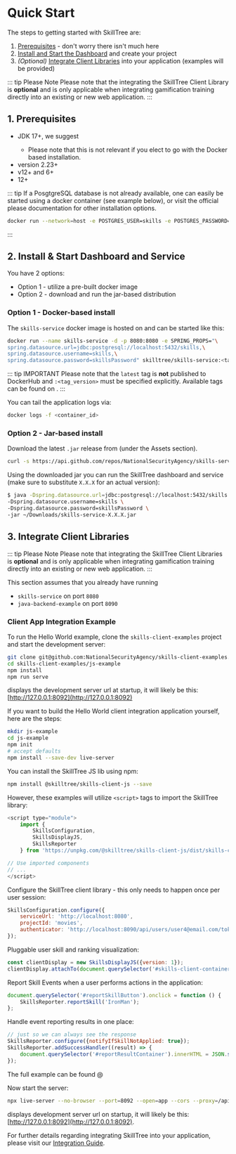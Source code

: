 # Quick Start

The steps to getting started with SkillTree are:
1. [Prerequisites](/dashboard/install-guide/quickStart.html#_1-prerequisites) - don't worry there isn't much here
1. [Install and Start the Dashboard](/dashboard/install-guide/quickStart.html#_2-install-start-dashboard-and-service) and create your project
1. *(Optional)* [Integrate Client Libraries](/dashboard/install-guide/quickStart.html#_3-integrate-client-libraries) into your application (examples will be provided)

::: tip Please Note
Please note that the integrating the SkillTree Client Library is **optional** and is only applicable when integrating gamification training directly into an existing or new web application.
:::

## 1. Prerequisites
- JDK 17+, we suggest <external-url label="Open JDK" url="https://openjdk.java.net/" />
  - Please note that this is not relevant if you elect to go with the Docker based installation.
- <external-url label="Git" url="https://git-scm.com/" /> version 2.23+
- <external-url label="Node.js" url="https://nodejs.org/en/" /> v12+ and <external-url label="npm" url="https://www.npmjs.com/" /> 6+
- <external-url label="PostgreSQL" url="https://www.postgresql.org/" /> 12+

::: tip 
If a PosgtgreSQL database is not already available, one can easily be started using a docker container (see example below), or visit the official please documentation <external-url label="https://www.postgresql.org" url="https://www.postgresql.org" /> for other installation options.

```bash
docker run --network=host -e POSTGRES_USER=skills -e POSTGRES_PASSWORD=skillsPassword -d postgres
```
:::

## 2. Install & Start Dashboard and Service
You have 2 options:
- Option 1 - utilize a pre-built docker image 
- Option 2 - download and run the jar-based distribution 

### Option 1 - Docker-based install

The ``skills-service`` docker image is hosted on <external-url label="DockerHub" url="https://hub.docker.com/r/skilltree/skills-service" /> and can be started like this: 

```bash
docker run --name skills-service -d -p 8080:8080 -e SPRING_PROPS="\
spring.datasource.url=jdbc:postgresql://localhost:5432/skills,\
spring.datasource.username=skills,\
spring.datasource.password=skillsPassword" skilltree/skills-service:<tag_version>
```

::: tip IMPORTANT
Please note that the ``latest`` tag is **not** published to DockerHub and ``:<tag_version>`` must be specified explicitly.
Available tags can be found on <external-url label="DockerHub tags page" url="https://hub.docker.com/r/skilltree/skills-service/tags" />.
:::

You can tail the application logs via:
```bash
docker logs -f <container_id>
```

<Content path="/dashboard/install-guide/common/service-install-output-and-backend.md" />

### Option 2 - Jar-based install

Download the latest ``.jar`` release from <external-url label="GitHub skills-service/releases/" url="https://github.com/NationalSecurityAgency/skills-service/releases/" /> (under the Assets section).

```bash
curl -s https://api.github.com/repos/NationalSecurityAgency/skills-service/releases/latest | grep browser_download_url | cut -d '"' -f 4 | wget -qi -
```

Using the downloaded jar you can run the SkillTree dashboard and service (make sure to substitute ``X.X.X`` for an actual version):

```bash
$ java -Dspring.datasource.url=jdbc:postgresql://localhost:5432/skills \
-Dspring.datasource.username=skills \
-Dspring.datasource.password=skillsPassword \
-jar ~/Downloads/skills-service-X.X.X.jar
```

<Content path="/dashboard/install-guide/common/service-install-output-and-backend.md" />

## 3. Integrate Client Libraries

::: tip Please Note
Please note that integrating the SkillTree Client Libraries is **optional** and is only applicable when integrating gamification training directly into an existing or new web application.
:::

This section assumes that you already have running 
- ``skills-service`` on port ``8080`` 
- ``java-backend-example`` on port ``8090``

### Client App Integration Example

To run the Hello World example, clone the ``skills-client-examples`` project and start the <external-url label="live-server" url="https://www.npmjs.com/package/live-server" /> development server:

```bash
git clone git@github.com:NationalSecurityAgency/skills-client-examples.git
cd skills-client-examples/js-example
npm install
npm run serve
```
<external-url label="live-server" url="https://www.npmjs.com/package/live-server" /> displays the development server url at startup, it will likely be this: 
[http://127.0.0.1:8092](http://127.0.0.1:8092) 


If you want to build the Hello World client integration application yourself, here are the steps:

```bash
mkdir js-example
cd js-example
npm init
# accept defaults
npm install --save-dev live-server
```

You can install the SkillTree JS lib using npm:
```bash
npm install @skilltree/skills-client-js --save
```
However, these examples will utilize ``<script>`` tags to import the SkillTree library: 

```js
<script type="module">
    import {
        SkillsConfiguration,
        SkillsDisplayJS,
        SkillsReporter
    } from 'https://unpkg.com/@skilltree/skills-client-js/dist/skills-client-js.esm.min.js'

// Use imported components
// ...
</script>
```

Configure the SkillTree client library - this only needs to happen once per user session:
```js
SkillsConfiguration.configure({
    serviceUrl: 'http://localhost:8080',
    projectId: 'movies',
    authenticator: 'http://localhost:8090/api/users/user4@email.com/token',
});
```

<Content path="/dashboard/install-guide/common/prod-env-tip.md" />

Pluggable user skill and ranking visualization:
```js
const clientDisplay = new SkillsDisplayJS({version: 1});
clientDisplay.attachTo(document.querySelector('#skills-client-container'));
```

Report Skill Events when a user performs actions in the application:
```js
document.querySelector('#reportSkillButton').onclick = function () {
    SkillsReporter.reportSkill('IronMan');
};
```
Handle event reporting results in one place:
```js
// just so we can always see the response
SkillsReporter.configure({notifyIfSkillNotApplied: true});
SkillsReporter.addSuccessHandler((result) => {
    document.querySelector('#reportResultContainer').innerHTML = JSON.stringify(result, null, ' ');
});
```

The full example can be found @ <external-url label="skills-client-examples/js-example/index.html" url="https://github.com/NationalSecurityAgency/skills-client-examples/blob/master/js-example/index.html" />

Now start the server:
```bash
npx live-server --no-browser --port=8092 --open=app --cors --proxy=/api:http://localhost:8090/api --proxy=/native:http://localhost:8092/
```
<external-url label="live-server" url="https://www.npmjs.com/package/live-server" /> displays development server url on startup, it will likely be this: 
[http://127.0.0.1:8092](http://127.0.0.1:8092). 

For further details regarding integrating SkillTree into your application, please visit our [Integration Guide](/skills-client/).  




